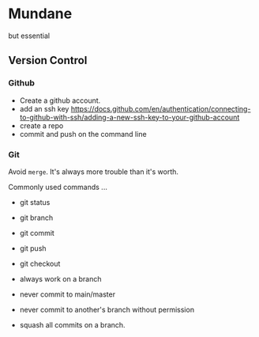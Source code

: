 # Mundane

but essential



## Version Control

### Github

- Create a github account.
- add an ssh key https://docs.github.com/en/authentication/connecting-to-github-with-ssh/adding-a-new-ssh-key-to-your-github-account
- create a repo
- commit and push on the command line


### Git

Avoid `merge`.  It's always more trouble than it's worth.

Commonly used commands ...

- git status
- git branch
- git commit
- git push
- git checkout

- always work on a branch
- never commit to main/master
- never commit to another's branch without permission
- squash all commits on a branch.




